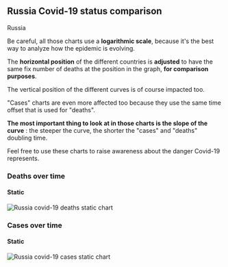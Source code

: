 ## Russia Covid-19 status comparison 

Russia



Be careful, all those charts use a **logarithmic scale**, because it's the best way to analyze how the epidemic is evolving.
 
The **horizontal position** of the different countries is **adjusted** to have the same fix number of deaths at the position in the graph, **for comparison purposes**.

The vertical position of the different curves is of course impacted too.

"Cases" charts are even more affected too because they use the same time offset that is used for "deaths".

**The most important thing to look at in those charts is the slope of the curve** : the steeper the curve, the shorter the "cases" and "deaths" doubling time.

Feel free to use these charts to raise awareness about the danger Covid-19 represents. 


 
### Deaths over time
 
#### Static
![Russia covid-19 deaths static chart](https://raw.githubusercontent.com/madlag/coronavirus_study/master/notebooks/graphs/2020-03-31/countries/Russia/2020-03-31_Russia_deaths.png "Russia covid-19 deaths static chart")   

 
### Cases over time
 
#### Static
![Russia covid-19 cases static chart](https://raw.githubusercontent.com/madlag/coronavirus_study/master/notebooks/graphs/2020-03-31/countries/Russia/2020-03-31_Russia_cases.png "Russia covid-19 cases static chart")   

